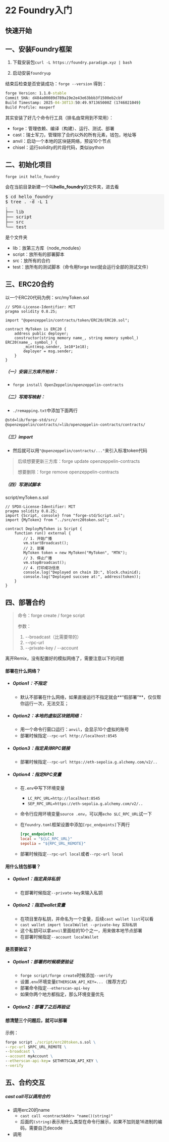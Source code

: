 # 22 Foundry入门

## 快速开始

## 一、安装Foundry框架

1. 下载安装包`curl -L https://foundry.paradigm.xyz | bash`

2. 启动安装`foundryup`

结束后检查是否安装成功：`forge --version` 得到：

```cmd
forge Version: 1.1.0-stable
Commit SHA: d484a00089d789a19e2e43e63bbb3f1500eb2cbf
Build Timestamp: 2025-04-30T13:50:49.971365000Z (1746021049)
Build Profile: maxperf
```

其实安装了好几个命令行工具（排名由常用到不常用）：

- forge：管理依赖、编译（构建）、运行、测试、部署
- cast：瑞士军刀，管理除了合约以外的所有元素，钱包，地址等
- anvil：启动一个本地的区块链网络，预设10个节点
- chisel：运行solidity的片段代码，类似ipython

## 二、初始化项目

`forge init hello_foundry`

会在当前目录新建一个叫**hello_foundry**的文件夹，进去看

<pre style="background-color: whitesmoke">$ cd hello_foundry
$ tree . -d -L 1
.
├── lib
├── script
├── src
└── test
</pre>

是个文件夹

- lib：放第三方库（node_modules）
- script：放所有的部署脚本
- src：放所有的合约
- test：放所有的测试脚本（命令用forge test就会运行全部的测试文件）

## 三、ERC20合约

以一个ERC20代码为例：src/myToken.sol

```solidity
// SPDX-License-Identifier: MIT
pragma solidity 0.8.25;

import "@openzeppelin/contracts/token/ERC20/ERC20.sol";

contract MyToken is ERC20 { 
    address public deployer;
    constructor(string memory name_, string memory symbol_) ERC20(name_, symbol_) {
        _mint(msg.sender, 1e10*1e18);
        deployer = msg.sender;
    } 
}
```

##### （一）安装三方库齐柏林：

- `forge install OpenZeppelin/openzeppelin-contracts`

##### （二）写简写映射：

- `./remapping.txt`中添加下面两行

```txt
@std=lib/forge-std/src/ 
@openzeppelin/contracts/=lib/openzeppelin-contracts/contracts/
```

##### （三）import

- 然后就可以用`"@openzeppelin/contracts/..."`来引入标准token代码

> 后续想要更新三方库：forge update openzeppelin-contracts
>
> 想要删除：forge remove openzeppelin-contracts

##### （四）写测试脚本

script/myToken.s.sol

```solidity
// SPDX-License-Identifier: MIT
pragma solidity 0.8.25;
import {Script, console} from "forge-std/Script.sol";
import {MyToken} from "../src/erc20token.sol";

contract DeployMyToken is Script {
    function run() external {
        // 1. 开始广播
        vm.startBroadcast();
        // 2. 部署
        MyToken token = new MyToken("MyToken", "MTK");
        // 3. 停止广播
        vm.stopBroadcast(); 
        // 4. 打印成功信息
        console.log("Deployed on chain ID:", block.chainid);
        console.log("Deployed succsee at:", address(token));
    }
}
```

## 四、部署合约

> 命令：forge create / forge script
>
> 参数：
>
> 1. --broadcast（比需要带的）
> 2. --rpc-url
> 3. --private-key / --account

离开Remix，没有配置好的模拟网络了，需要注意以下的问题

#### 部署在什么网络？

- ##### Option1：不指定

  - 默认不部署在什么网络，如果直接运行不指定就会**“假部署”**，仅仅帮你运行一次，无法交互；

- ##### Option2：本地的虚拟区块链网络：

  - 用一个命令行窗口运行：`anvil`，会显示10个虚拟的账号
  - 部署时候指定`--rpc-url http://localhost:8545`

- ##### Option3：指定具体RPC链接

  - 部署时候指定`--rpc-url https://eth-sepolia.g.alchemy.com/v2/..` 

- ##### Option4：指定RPC变量

  - 在`.env`中写下环境变量

    - `LC_RPC_URL=http://localhost:8545`
    - `SEP_RPC_URL=https://eth-sepolia.g.alchemy.com/v2/..`

  - 命令行应用环境变量`source .env`，可以用`echo $LC_RPC_URL`试一下

  - 在`foundry.toml`框架设置中添加`[rpc_endpoints]`下两行

    ```toml
    [rpc_endpoints]
    local = "${LC_RPC_URL}"
    sepolia = "${RPC_URL_REMOTE}"
    ```

  - 部署时候指定`--rpc-url local`或者`--rpc-url local`

#### 用什么钱包部署？

- ##### Option1：指定具体私钥

  - 在部署时候指定`--private-key`来输入私钥

- ##### Option2：指定wallet变量

  - 在项目里存私钥，并命名为一个变量，后续`cast wallet list`可以看
  - `cast wallet import localWallet --private-key 实际私钥`
  - 这个私钥可以拿`anvil`里面给的10个之一，用来做本地节点部署
  - 在部署时候指定`--account localWallet`

#### 是否要验证？

- ##### Option1：部署的时候顺便验证

  - `forge script/forge create`时候添加`--verify`
  - 设置`.env`环境变量`ETHERSCAN_API_KEY=...`（推荐方式）
  - 部署命令指定`--etherscan-api-key`
  - 如果你两个地方都指定，那么环境变量优先

- ##### Option2：部署了之后再验证

#### 想清楚三个问题后，就可以部署

示例：

```cmd
forge script ./script/erc20token.s.sol \
--rpc-url $RPC_URL_REMOTE \
--broadcast \
--account myAccount \
--etherscan-api-key= $ETHRTSCAN_API_KEY \
--verify
```

## 五、合约交互

##### cast call可以调用合约

- 调用erc20的name
  - `cast call <contractAddr> "name()(string)"`
  - 后面的`(string)`表示用什么类型在命令行展示，如果不加则是16进制的编码，需要自己decode
- 调用